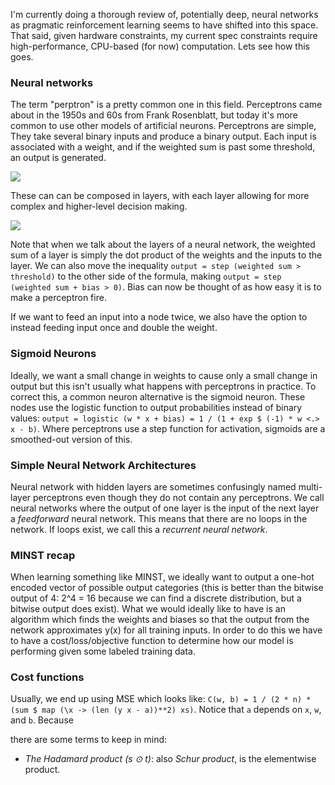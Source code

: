 I'm currently doing a thorough review of, potentially deep, neural networks as
pragmatic reinforcement learning seems to have shifted into this space. That
said, given hardware constraints, my current spec constraints require
high-performance, CPU-based (for now) computation. Lets see how this goes.

### Neural networks

The term "perptron" is a pretty common one in this field. Perceptrons came about
in the 1950s and 60s from Frank Rosenblatt, but today it's more common to use
other models of artificial neurons. Perceptrons are simple, They take several
binary inputs and produce a binary output. Each input is associated with a
weight, and if the weighted sum is past some threshold, an output is generated.

![](http://neuralnetworksanddeeplearning.com/images/tikz0.png)

These can can be composed in layers, with each layer allowing for more complex
and higher-level decision making.

![](http://neuralnetworksanddeeplearning.com/images/tikz1.png)

Note that when we talk about the layers of a neural network, the weighted sum
of a layer is simply the dot product of the weights and the inputs to the
layer. We can also move the inequality `output = step (weighted sum > threshold)`
to the other side of the formula, making `output = step (weighted sum + bias > 0)`.
Bias can now be thought of as how easy it is to make a perceptron fire.

If we want to feed an input into a node twice, we also have the option to
instead feeding input once and double the weight.

### Sigmoid Neurons

Ideally, we want a small change in weights to cause only a small change in
output but this isn't usually what happens with perceptrons in practice. To
correct this, a common neuron alternative is the sigmoid neuron. These nodes
use the logistic function to output probabilities instead of binary values:
`output = logistic (w * x + bias) = 1 / (1 + exp $ (-1) * w <.> x - b)`. Where
perceptrons use a step function for activation, sigmoids are a smoothed-out
version of this.

### Simple Neural Network Architectures

Neural network with hidden layers are sometimes confusingly named multi-layer
perceptrons even though they do not contain any perceptrons. We call neural
networks where the output of one layer is the input of the next layer a
_feedforward_ neural network. This means that there are no loops in the
network. If loops exist, we call this a _recurrent neural network_.

### MINST recap

When learning something like MINST, we ideally want to output a one-hot encoded
vector of possible output categories (this is better than the bitwise output of
4: 2^4 = 16 because we can find a discrete distribution, but a bitwise output
does exist). What we would ideally like to have is an algorithm which finds the
weights and biases so that the output from the network approximates y(x) for
all training inputs. In order to do this we have to have a cost/loss/objective
function to determine how our model is performing given some labeled training
data.

### Cost functions

Usually, we end up using MSE which looks like: `C(w, b) = 1 / (2 * n) * (sum $
map (\x -> (len (y x - a))**2) xs)`. Notice that `a` depends on `x`, `w`, and
`b`. Because 

there are some terms to keep in
mind:
- _The Hadamard product (s ⊙ t)_: also _Schur product_, is the elementwise product.

